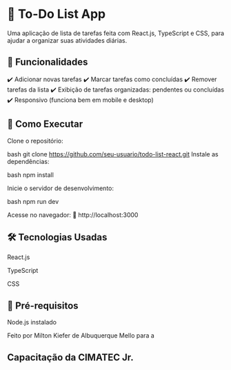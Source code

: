 # 📝 To-Do List App
Uma aplicação de lista de tarefas feita com React.js, TypeScript e CSS, para ajudar a organizar suas atividades diárias.

## 🚀 Funcionalidades
✔️ Adicionar novas tarefas
✔️ Marcar tarefas como concluídas
✔️ Remover tarefas da lista
✔️ Exibição de tarefas organizadas: pendentes ou concluídas
✔️ Responsivo (funciona bem em mobile e desktop)

## 🔧 Como Executar
Clone o repositório:

bash
git clone https://github.com/seu-usuario/todo-list-react.git
Instale as dependências:

bash
npm install

Inicie o servidor de desenvolvimento:

bash
npm run dev

Acesse no navegador:
🔗 http://localhost:3000

## 🛠️ Tecnologias Usadas
React.js

TypeScript

CSS

## 📌 Pré-requisitos
Node.js instalado

Feito por Milton Kiefer de Albuquerque Mello para a
## Capacitação da CIMATEC Jr.
